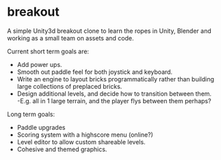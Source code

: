 # breakout
A simple Unity3d breakout clone to learn the ropes in Unity, Blender and working as a small team on assets and code.

Current short term goals are:
- Add power ups.
- Smooth out paddle feel for both joystick and keyboard.
- Write an engine to layout bricks programmatically rather than building large collections of preplaced bricks.
- Design additional levels, and decide how to transition between them.  
      -E.g. all in 1 large terrain, and the player flys between them perhaps?
      
Long term goals:
- Paddle upgrades
- Scoring system with a highscore menu (online?)
- Level editor to allow custom shareable levels.
- Cohesive and themed graphics.

